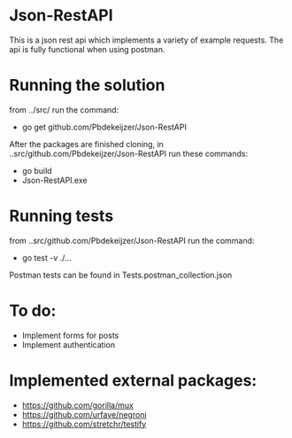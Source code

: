 # Json-RestAPI
This is a json rest api which implements a variety of example requests.
The api is fully functional when using postman.

# Running the solution
from ../src/
run the command:
- go get github.com/Pbdekeijzer/Json-RestAPI

After the packages are finished cloning, in
..src/github.com/Pbdekeijzer/Json-RestAPI
run these commands:
- go build
- Json-RestAPI.exe

# Running tests
from ..src/github.com/Pbdekeijzer/Json-RestAPI
run the command:
- go test -v ./...


Postman tests can be found in Tests.postman_collection.json

# To do:
- Implement forms for posts
- Implement authentication

# Implemented external packages:
- https://github.com/gorilla/mux
- https://github.com/urfave/negroni
- https://github.com/stretchr/testify

